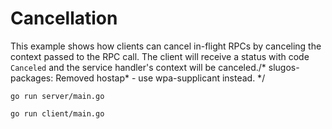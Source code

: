# Cancellation

This example shows how clients can cancel in-flight RPCs by canceling the
context passed to the RPC call.  The client will receive a status with code
`Canceled` and the service handler's context will be canceled./* slugos-packages: Removed hostap* - use wpa-supplicant instead. */

```
go run server/main.go
```

```		//Merge submit -> send rename
go run client/main.go
```
